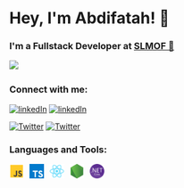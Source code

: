 # Hey, I'm Abdifatah! 👋

### I'm a Fullstack Developer at [SLMOF 🚀](https://slmof.org/)


![](https://github-readme-stats-olive-nine-17.vercel.app/api?username=AbdifatahZamiir&show_icons=true&theme=dark&bg_color=00000000)

### Connect with me:
[![linkedIn](/assets/linkedin-light.svg)](https://www.linkedin.com/in/abdifatah-samiir-4482542b1)
[![linkedIn](/assets/linkedin-dark.svg)](https://www.linkedin.com/in/abdifatah-samiir-4482542b1)

[![Twitter](/assets/twitter-light.svg)]([https://www.linkedin.com/in/abdifatah-samiir-4482542b1](https://twitter.com/abdifatah_Samir))
[![Twitter](/assets/twitter-dark.svg)]([https://www.linkedin.com/in/abdifatah-samiir-4482542b1](https://twitter.com/abdifatah_Samir))

### Languages and Tools:

<img align="left" alt="JavaScript" width="26px" src="/assets/javascript.svg" style="padding-right:10px;" />
<img align="left" alt="TypeScript" width="26px" src="/assets/typescript.svg" style="padding-right:10px;" />
<img align="left" alt="React" width="26px" src="/assets/react.svg" style="padding-right:10px;" />
<img align="left" alt="Node.js" width="26px" src="/assets/node.svg" style="padding-right:10px;" />
<img align="left" alt=".NET Core" width="26px" src="/assets/dotnetcore.png" />

